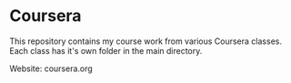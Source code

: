# Coursera

This repository contains my course work from various Coursera classes.
Each class has it's own folder in the main directory.

Website: coursera.org
